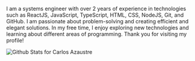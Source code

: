 I am a systems engineer with over 2 years of experience in technologies such as ReactJS, JavaScript, TypeScript, HTML, CSS, NodeJS, Git, and GitHub. I am passionate about problem-solving and creating efficient and elegant solutions. In my free time, I enjoy exploring new technologies and learning about different areas of programming. Thank you for visiting my profile!

![Github Stats for Carlos Azaustre](https://github-readme-stats.vercel.app/api?username=carlosqdev&show_icons=true&hide_border=true&title_color=252b43&icon_color=252b43&bg_color=f0f3fa)
